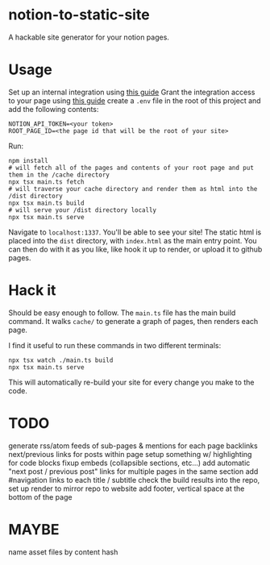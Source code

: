 # notion-to-static-site
A hackable site generator for your notion pages.

# Usage
Set up an internal integration using [this guide](https://developers.notion.com/docs/authorization#internal-integration-auth-flow-set-up)
Grant the integration access to your page using [this guide](https://developers.notion.com/docs/authorization#integration-permissions)
create a `.env` file in the root of this project and add the following contents:

```
NOTION_API_TOKEN=<your token>
ROOT_PAGE_ID=<the page id that will be the root of your site>
```

Run:
```
npm install
# will fetch all of the pages and contents of your root page and put them in the /cache directory
npx tsx main.ts fetch
# will traverse your cache directory and render them as html into the /dist directory
npx tsx main.ts build
# will serve your /dist directory locally
npx tsx main.ts serve
```

Navigate to `localhost:1337`. You'll be able to see your site! The static html is placed into the `dist` directory,
with `index.html` as the main entry point. You can then do with it as you like, like hook it up to render, or upload it
to github pages.

# Hack it
Should be easy enough to follow. The `main.ts` file has the main build command. It walks `cache/` to generate
a graph of pages, then renders each page.

I find it useful to run these commands in two different terminals:
```
npx tsx watch ./main.ts build
npx tsx main.ts serve
```

This will automatically re-build your site for every change you make to the code.

# TODO
generate rss/atom feeds of sub-pages & mentions for each page
backlinks
next/previous links for posts within page
setup something w/ highlighting for code blocks
fixup embeds (collapsible sections, etc...)
add automatic "next post / previous post" links for multiple pages in the same section
add #navigation links to each title / subtitle
check the build results into the repo, set up render to mirror repo to website
add footer, vertical space at the bottom of the page

# MAYBE
name asset files by content hash
